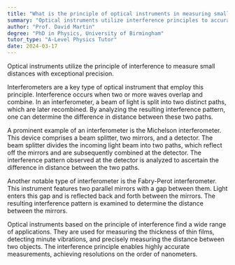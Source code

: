 ```yaml
---
title: "What is the principle of optical instruments in measuring small distances?"
summary: "Optical instruments utilize interference principles to accurately measure small distances, enabling precise measurements in various scientific and engineering applications."
author: "Prof. David Martin"
degree: "PhD in Physics, University of Birmingham"
tutor_type: "A-Level Physics Tutor"
date: 2024-03-17
---
```


Optical instruments utilize the principle of interference to measure small distances with exceptional precision.

Interferometers are a key type of optical instrument that employ this principle. Interference occurs when two or more waves overlap and combine. In an interferometer, a beam of light is split into two distinct paths, which are later recombined. By analyzing the resulting interference pattern, one can determine the difference in distance between these two paths.

A prominent example of an interferometer is the Michelson interferometer. This device comprises a beam splitter, two mirrors, and a detector. The beam splitter divides the incoming light beam into two paths, which reflect off the mirrors and are subsequently combined at the detector. The interference pattern observed at the detector is analyzed to ascertain the difference in distance between the two paths.

Another notable type of interferometer is the Fabry-Perot interferometer. This instrument features two parallel mirrors with a gap between them. Light enters this gap and is reflected back and forth between the mirrors. The resulting interference pattern is examined to determine the distance between the mirrors.

Optical instruments based on the principle of interference find a wide range of applications. They are used for measuring the thickness of thin films, detecting minute vibrations, and precisely measuring the distance between two objects. The interference principle enables highly accurate measurements, achieving resolutions on the order of nanometers.
    